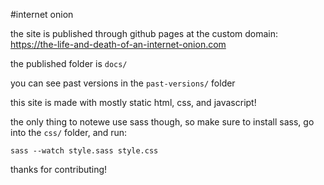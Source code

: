 #internet onion

the site is published through github pages at the custom domain:
https://the-life-and-death-of-an-internet-onion.com

the published folder is `docs/`

you can see past versions in the `past-versions/` folder

this site is made with mostly static html, css, and javascript!

the only thing to notewe use sass though, so make sure to install sass, go into the `css/` folder, and run:

```
sass --watch style.sass style.css
```

thanks for contributing!